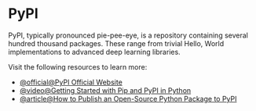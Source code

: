 # PyPI

PyPI, typically pronounced pie-pee-eye, is a repository containing several hundred thousand packages. These range from trivial Hello, World implementations to advanced deep learning libraries.

Visit the following resources to learn more:

- [@official@PyPI Official Website](https://pypi.org/)
- [@video@Getting Started with Pip and PyPI in Python](https://www.youtube.com/watch?v=bPSfNKvhooA)
- [@article@How to Publish an Open-Source Python Package to PyPI](https://realpython.com/pypi-publish-python-package/)
